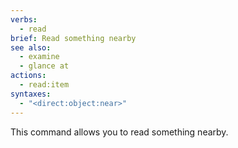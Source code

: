 ```yaml
---
verbs:
  - read
brief: Read something nearby
see also:
  - examine
  - glance at
actions:
  - read:item
syntaxes:
  - "<direct:object:near>"
---
```

This command allows you to read something nearby.

